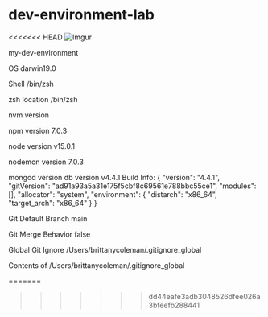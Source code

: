 # dev-environment-lab

<<<<<<< HEAD
![Imgur](https://i.imgur.com/scY80yz.png)

my-dev-environment

OS
darwin19.0

Shell
/bin/zsh

zsh location
/bin/zsh

nvm version

npm version
7.0.3

node version
v15.0.1

nodemon version
7.0.3

mongod version
db version v4.4.1
Build Info: {
    "version": "4.4.1",
    "gitVersion": "ad91a93a5a31e175f5cbf8c69561e788bbc55ce1",
    "modules": [],
    "allocator": "system",
    "environment": {
        "distarch": "x86_64",
        "target_arch": "x86_64"
    }
}

Git Default Branch
main

Git Merge Behavior
false

Global Git Ignore
/Users/brittanycoleman/.gitignore_global

Contents of /Users/brittanycoleman/.gitignore_global

=======
>>>>>>> dd44eafe3adb3048526dfee026a3bfeefb288441
